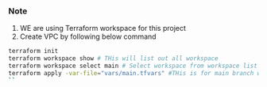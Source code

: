 ### Note
1. WE are using Terraform workspace for this project
2. Create VPC by following below command
```bash
terraform init
terraform workspace show # THis will list out all workspace
terraform workspace select main # Select workspace from workspace list
terraform apply -var-file="vars/main.tfvars" #THis is for main branch workspace change from main.tfvars to your own tfvars file
``